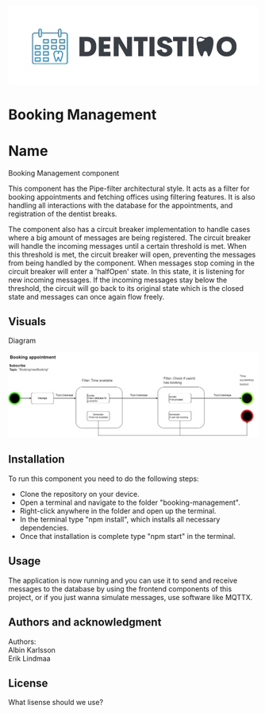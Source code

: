 ![Logo](./img/Logo_Dentistimo.png "Dentistimo logo")

# Booking Management

# Name
Booking Management component 

This component has the Pipe-filter architectural style. It acts as a filter for booking appointments and fetching offices using filtering features. It is also handling all interactions with the database for the appointments, and registration of the dentist breaks. 

The component also has a circuit breaker implementation to handle cases where a big amount of messages are being registered. The circuit breaker will handle the incoming messages until a certain threshold is met. When this threshold is met, the circuit breaker will open, preventing the messages from being handled by the component. When messages stop coming in the circuit breaker will enter a 'halfOpen' state. In this state, it is listening for new incoming messages. If the incoming messages stay below the threshold, the circuit will go back to its original state which is the closed state and messages can once again flow freely. 

## Visuals

Diagram

![Logo](./img/Pipe-Filter.jpg "Pipe-filter Diagram")

## Installation

To run this component you need to do the following steps:

- Clone the repository on your device.
- Open a terminal and navigate to the folder "booking-management".
- Right-click anywhere in the folder and open up the terminal.
- In the terminal type "npm install", which installs all necessary dependencies.
- Once that installation is complete type "npm start" in the terminal.


## Usage

The application is now running and you can use it to send and receive messages to the database by using the frontend components of this project, or if you just wanna simulate messages, use software like MQTTX. 

## Authors and acknowledgment

Authors: \
Albin Karlsson \
Erik Lindmaa

## License

What lisense should we  use?
